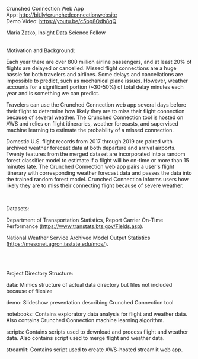 Crunched Connection Web App
<br />
App: http://bit.ly/crunchedconnectionwebsite
<br />
Demo Video: https://youtu.be/c5bp8Odh8qQ
<br />

Maria Zatko, Insight Data Science Fellow

<br />
Motivation and Background:

Each year there are over 800 million airline passengers, and at least 20% of flights are delayed or cancelled. Missed flight connections are a huge hassle for both travelers and airlines. Some delays and cancellations are impossible to predict, such as mechanical plane issues. However, weather accounts for a significant portion (~30-50%) of total delay minutes each year and is something we can predict.  

Travelers can use the Crunched Connection web app several days before their flight to determine how likely they are to miss their flight connection because of several weather. The Crunched Connection tool is hosted on AWS and relies on flight itineraries, weather forecasts, and supervised machine learning to estimate the probability of a missed connection.

Domestic U.S. flight records from 2017 through 2019 are paired with archived weather forecast data at both departure and arrival airports. Twenty features from the merged dataset are incorporated into a random forest classifier model to estimate if a flight will be on-time or more than 15 minutes late. The Crunched Connection web app pairs a user's flight itinerary with corresponding weather forecast data and passes the data into the trained random forest model. Crunched Connection informs users how likely they are to miss their connecting flight because of severe weather.

<br />

Datasets:

Department of Transportation Statistics, Report Carrier On-Time Performance (https://www.transtats.bts.gov/Fields.asp).

National Weather Service Archived Model Output Statistics (https://mesonet.agron.iastate.edu/mos/).

<br />
<br />

Project Directory Structure:

data: Mimics structure of actual data directory but files not included because of filesize

demo: Slideshow presentation describing Crunched Connection tool

notebooks: Contains exploratory data analysis for flight and weather data. Also contains Crunched Connection machine learning algorithm.

scripts: Contains scripts used to download and process flight and weather data. Also contains script used to merge flight and weather data.

streamlit: Contains script used to create AWS-hosted streamlit web app.

